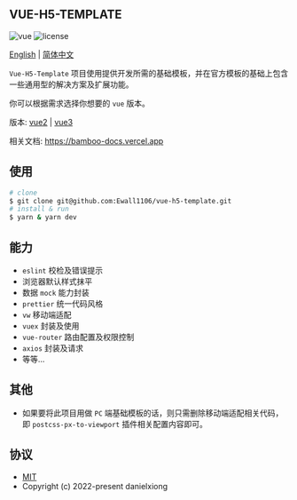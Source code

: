 ## VUE-H5-TEMPLATE

<p>
  <a>
    <img src="https://img.shields.io/badge/vue-2.6.11-brightgreen.svg" alt="vue">
  </a>
  <a>
    <img src="https://img.shields.io/github/license/mashape/apistatus.svg" alt="license">
  </a>
</p>

[English](https://github.com/Ewall1106/vue-h5-template/blob/main/README.md) | [简体中文](https://github.com/Ewall1106/vue-h5-template/blob/main/README.zh.md)

`Vue-H5-Template` 项目使用提供开发所需的基础模板，并在官方模板的基础上包含一些通用型的解决方案及扩展功能。

你可以根据需求选择你想要的 `vue` 版本。

版本: [vue2](https://github.com/Ewall1106/vue-h5-template) | [vue3](https://github.com/Ewall1106/vue-next-template)

相关文档: https://bamboo-docs.vercel.app

## 使用

```bash
# clone
$ git clone git@github.com:Ewall1106/vue-h5-template.git
# install & run
$ yarn & yarn dev
```

## 能力

- `eslint` 校检及错误提示
- 浏览器默认样式抹平
- 数据 `mock` 能力封装
- `prettier` 统一代码风格
- `vw` 移动端适配
- `vuex` 封装及使用
- `vue-router` 路由配置及权限控制
- `axios` 封装及请求
- 等等...

## 其他

- 如果要将此项目用做 `PC` 端基础模板的话，则只需删除移动端适配相关代码，即 `postcss-px-to-viewport` 插件相关配置内容即可。

## 协议

- [MIT](https://github.com/Ewall1106/vue-h5-template/blob/main/LICENSE)
- Copyright (c) 2022-present danielxiong
